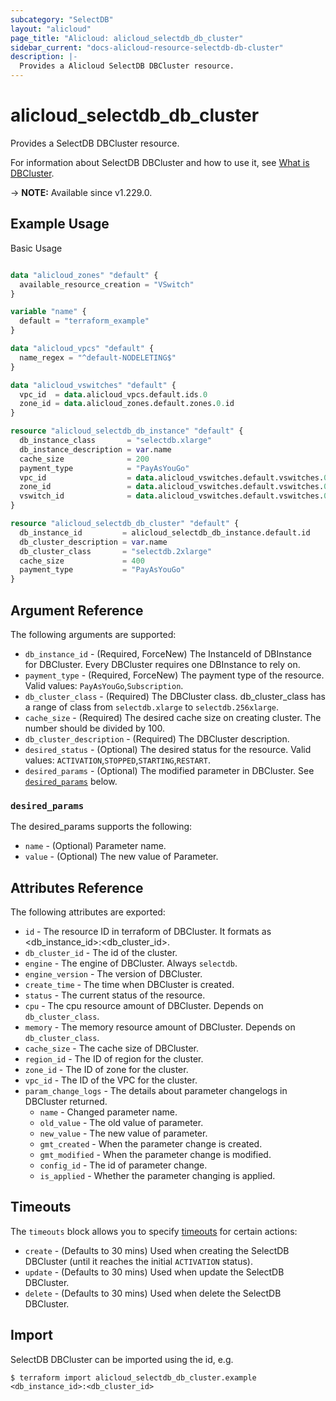 ```yaml
---
subcategory: "SelectDB"
layout: "alicloud"
page_title: "Alicloud: alicloud_selectdb_db_cluster"
sidebar_current: "docs-alicloud-resource-selectdb-db-cluster"
description: |-
  Provides a Alicloud SelectDB DBCluster resource.
---
```


# alicloud_selectdb_db_cluster

Provides a SelectDB DBCluster resource.

For information about SelectDB DBCluster and how to use it, see [What is DBCluster](https://www.alibabacloud.com/help/zh/selectdb/latest/api-selectdb-2023-05-22-createdbcluster).

-> **NOTE:** Available since v1.229.0.

## Example Usage

Basic Usage

```terraform

data "alicloud_zones" "default" {
  available_resource_creation = "VSwitch"
}

variable "name" {
  default = "terraform_example"
}

data "alicloud_vpcs" "default" {
  name_regex = "^default-NODELETING$"
}

data "alicloud_vswitches" "default" {
  vpc_id  = data.alicloud_vpcs.default.ids.0
  zone_id = data.alicloud_zones.default.zones.0.id
}

resource "alicloud_selectdb_db_instance" "default" {
  db_instance_class       = "selectdb.xlarge"
  db_instance_description = var.name
  cache_size              = 200
  payment_type            = "PayAsYouGo"
  vpc_id                  = data.alicloud_vswitches.default.vswitches.0.vpc_id
  zone_id                 = data.alicloud_vswitches.default.vswitches.0.zone_id
  vswitch_id              = data.alicloud_vswitches.default.vswitches.0.id
}

resource "alicloud_selectdb_db_cluster" "default" {
  db_instance_id         = alicloud_selectdb_db_instance.default.id
  db_cluster_description = var.name
  db_cluster_class       = "selectdb.2xlarge"
  cache_size             = 400
  payment_type           = "PayAsYouGo"
}

```

## Argument Reference

The following arguments are supported:

* `db_instance_id` - (Required, ForceNew) The InstanceId of DBInstance for DBCluster. Every DBCluster requires one DBInstance to rely on.
* `payment_type` - (Required, ForceNew) The payment type of the resource. Valid values: `PayAsYouGo`,`Subscription`.
* `db_cluster_class` - (Required) The DBCluster class. db_cluster_class has a range of class from `selectdb.xlarge` to `selectdb.256xlarge`.
* `cache_size` - (Required) The desired cache size on creating cluster. The number should be divided by 100.
* `db_cluster_description` - (Required) The DBCluster description.
* `desired_status` - (Optional) The desired status for the resource. Valid values: `ACTIVATION`,`STOPPED`,`STARTING`,`RESTART`.
* `desired_params` - (Optional) The modified parameter in DBCluster. See [`desired_params`](#desired_params) below.

### `desired_params`

The desired_params supports the following:

* `name` - (Optional) Parameter name.
* `value` - (Optional) The new value of Parameter.

## Attributes Reference

The following attributes are exported:

* `id` - The resource ID in terraform of DBCluster. It formats as <db_instance_id>:<db_cluster_id>.
* `db_cluster_id` - The id of the cluster. 
* `engine` - The engine of DBCluster. Always `selectdb`.
* `engine_version` - The version of DBCluster. 
* `create_time` - The time when DBCluster is created.
* `status` - The current status of the resource.
* `cpu` - The cpu resource amount of DBCluster. Depends on `db_cluster_class`.
* `memory` - The memory resource amount of DBCluster. Depends on `db_cluster_class`.
* `cache_size` - The cache size of DBCluster.
* `region_id` - The ID of region for the cluster.
* `zone_id` - The ID of zone for the cluster.
* `vpc_id` - The ID of the VPC for the cluster.
* `param_change_logs` - The details about parameter changelogs in DBCluster returned.
  * `name` - Changed parameter name.
  * `old_value` - The old value of parameter.
  * `new_value` - The new value of parameter.
  * `gmt_created` - When the parameter change is created.
  * `gmt_modified` - When the parameter change is modified.
  * `config_id` - The id of parameter change.
  * `is_applied` - Whether the parameter changing is applied.

## Timeouts

The `timeouts` block allows you to specify [timeouts](https://www.terraform.io/docs/configuration-0-11/resources.html#timeouts) for certain actions:

* `create` - (Defaults to 30 mins) Used when creating the SelectDB DBCluster (until it reaches the initial `ACTIVATION` status).
* `update` - (Defaults to 30 mins) Used when update the SelectDB DBCluster.
* `delete` - (Defaults to 30 mins) Used when delete the SelectDB DBCluster.

## Import

SelectDB DBCluster can be imported using the id, e.g.

```shell
$ terraform import alicloud_selectdb_db_cluster.example <db_instance_id>:<db_cluster_id>
```
